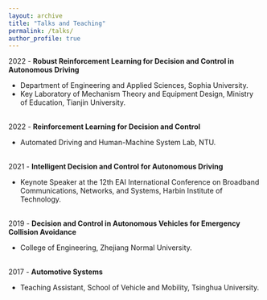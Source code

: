 ```yaml
---
layout: archive
title: "Talks and Teaching"
permalink: /talks/
author_profile: true
---
```


2022 - **Robust Reinforcement Learning for Decision and Control in Autonomous Driving**
* Department of Engineering and Applied Sciences, Sophia University.<br>
* Key Laboratory of Mechanism Theory and Equipment Design, Ministry of Education, Tianjin University.<br><br>


2022 - **Reinforcement Learning for Decision and Control**
* Automated Driving and Human-Machine System Lab, NTU.<br><br>


2021 - **Intelligent Decision and Control for Autonomous Driving**
* Keynote Speaker at the 12th EAI International Conference on Broadband Communications, Networks, and Systems, Harbin Institute of Technology.<br><br>


2019 - **Decision and Control in Autonomous Vehicles for Emergency Collision Avoidance**
* College of Engineering, Zhejiang Normal University.<br><br>


2017 - **Automotive Systems**
* Teaching Assistant, School of Vehicle and Mobility, Tsinghua University.<br><br>

